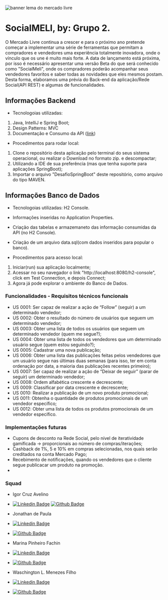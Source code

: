 ![banner lema do mercado livre](https://media-exp1.licdn.com/dms/image/C4D16AQGfS0oAmsz1CA/profile-displaybackgroundimage-shrink_200_800/0/1614167337659?e=1627516800&v=beta&t=37I3eOgnRWT8N-inY2eorkHOg5z99C0ZyeRa8L8oDkk)

# SocialMELI, by: Grupo 2.

O Mercado Livre continua a crescer e para o próximo ano pretende começar a implementar uma série de ferramentas que permitam a compradores e vendedores
uma experiência totalmente inovadora, onde o vínculo que os une é muito mais forte. A data de lançamento está próxima, por isso é necessário apresentar uma versão Beta do que será conhecido como "SocialMeli", onde os compradores poderão acompanhar
seus vendedores favoritos e saber todas as novidades que eles mesmos postam. Desta forma, elaboramos uma prévia do Back-end da aplicação/Rede Social(API REST) e algumas de funcionalidades.

## Informações Backend
- Tecnologoias utilizadas: 
1. Java, IntelliJ e Spring Boot;
2. Design Patterns: MVC
3. Documentação e Consumo da API ([link](https://app.swaggerhub.com/apis-docs/Jonathan-eng-jur/cats-api/1.0.0))

- Procedimentos para rodar local:
1. Clone o repositório desta aplicação pelo terminal do seus sistema operacional, ou realizar o Download no formato zip. e descompactar;
2. Utilizando a IDE de sua preferência (mas que tenha suporte para aplicações SpringBoot);
3. Importar o arquivo "DesafioSpringBoot" deste repositório, como arquivo do tipo MAVEN.

## Informações Banco de Dados
- Tecnologoias utilizadas: H2 Console.
- Informações inseridas no Application Properties.
- Criação das tabelas e armazemaneto das informação consumidas da API (no H2 Console).
- Criação de um arquivo data.sql(com dados inseridos para popular o banco).

- Procedimentos para acesso local:
1. Iniciar(run) sua aplicação localmente;
2. Acessar no seu navegador o link "http://localhost:8080/h2-console", click em Test Connection, e depois Connect;
3. Agora já pode explorar o ambiente do Banco de Dados.

### Funcionalidades - Requisitos técnicos funcionais

- US 0001: Ser capaz de realizar a ação de “Follow” (seguir) a um determinado vendedor;
- US 0002: Obter o resultado do número de usuários que seguem um determinado vendedor;
- US 0003: Obter uma lista de todos os usuários que seguem um determinado vendedor (quem me segue?);
- US 0004:  Obter uma lista de todos os vendedores que um determinado usuário segue (quem estou seguindo?);
- US 0005: Cadastrar uma nova publicação;
- US 0006: Obter uma lista das publicações feitas pelos vendedores que um usuário segue nas últimas duas semanas (para isso, ter em conta ordenação por data, a maioria das publicações recentes primeiro);
- US 0007: Ser capaz de realizar a ação de “Deixar de seguir” (parar de seguir) um determinado vendedor;
- US 0008: Ordem alfabética crescente e decrescente;
- US 0009: Classificar por data crescente e decrescente;
- US 0010:  Realizar a publicação de um novo produto promocional;
- US 0011: Obtenha o quantidade de produtos promocionais de um vendedor específico;
- US 0012: Obter uma lista de todos os produtos promocionais de um vendedor específico.

### Implementações futuras
- Cupons de desconto na Rede Social, pelo nível de iteratividade gamificada -> proporcionais ao número de compras/iterações;
- Cashback de 1%, 5 e 10% em compras selecionadas, nos quais serão creditados na conta Mercado Pago;
- Recebimento de notificações, quando os vendedores que o cliente segue publicacar um produto na promoção.
- 


### Squad

- Igor Cruz Avelino
- [![Linkedin Badge](https://img.shields.io/badge/-LinkedIn-blue?style=flat-square&logo=Linkedin&logoColor=white&link=https://www.linkedin.com/in/igor-cruz-avelino/)](https://www.linkedin.com/in/igor-cruz-avelino/)
[![Github Badge](https://img.shields.io/badge/-Github-000?style=flat-square&logo=Github&logoColor=white&link=https://github.com/icrxz)](https://github.com/icrxz)

- Jonathan de Paula
- [![Linkedin Badge](https://img.shields.io/badge/-LinkedIn-blue?style=flat-square&logo=Linkedin&logoColor=white&link=https://www.linkedin.com/in/jonathan-dev-fullstack/)](https://www.linkedin.com/in/jonathan-dev-fullstack/)
- [![Github Badge](https://img.shields.io/badge/-Github-000?style=flat-square&logo=Github&logoColor=white&link=https://github.com/JCavalcanti-Meli)](https://github.com/JCavalcanti-Meli)

- Marina Pinheiro Fachin
- [![Linkedin Badge](https://img.shields.io/badge/-LinkedIn-blue?style=flat-square&logo=Linkedin&logoColor=white&link=https://br.linkedin.com/in/marina-pinheiro-fachin)](https://https://br.linkedin.com/in/marina-pinheiro-fachin)
- [![Github Badge](https://img.shields.io/badge/-Github-000?style=flat-square&logo=Github&logoColor=white&link=https://github.com/mafachin)](https://github.com/mafachin)

- Waschington L. Menezes Filho
- [![Linkedin Badge](https://img.shields.io/badge/-LinkedIn-blue?style=flat-square&logo=Linkedin&logoColor=white&link=https://br.linkedin.com/in/was-menezes?trk=people-guest_people_search-card)](https://https://br.linkedin.com/in/was-menezes?trk=people-guest_people_search-card)
- [![Github Badge](https://img.shields.io/badge/-Github-000?style=flat-square&logo=Github&logoColor=white&link=https://github.com/WaschingtonMenezes)](https://github.com/WaschingtonMenezes)





